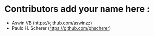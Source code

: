 # Contributors add your name here :

- Aswin VB (https://github.com/aswinzz)
- Paulo H. Scherer (https://github.com/phscherer)
